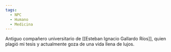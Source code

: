 ```yaml
---
tags:
  - NPC
  - Humano
  - Medicina
---
```

Antiguo compañero universitario de [[Esteban Ignacio Gallardo Ríos]], quien plagió mi tesis y actualmente goza de una vida llena de lujos.